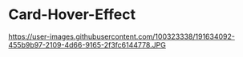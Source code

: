 # Card-Hover-Effect

<img>https://user-images.githubusercontent.com/100323338/191634092-455b9b97-2109-4d66-9165-2f3fc6144778.JPG</img>
